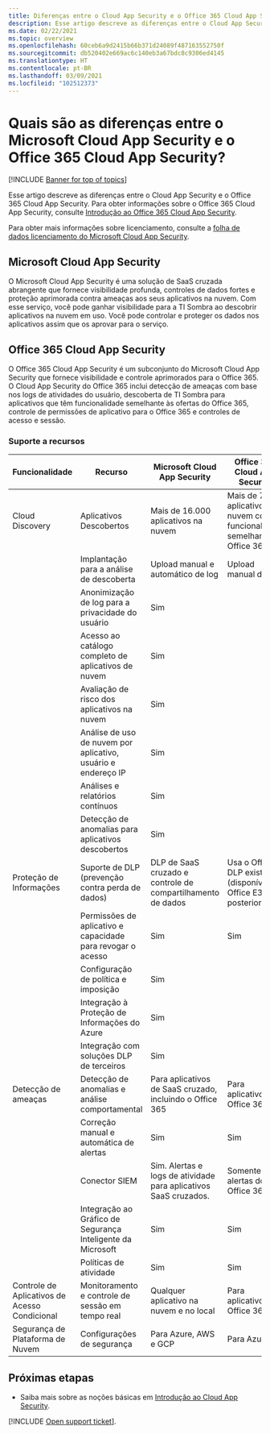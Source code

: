 ```yaml
---
title: Diferenças entre o Cloud App Security e o Office 365 Cloud App Security
description: Esse artigo descreve as diferenças entre o Cloud App Security e o Office 365 Cloud App Security.
ms.date: 02/22/2021
ms.topic: overview
ms.openlocfilehash: 60ceb6a9d2415b66b371d24089f487163552750f
ms.sourcegitcommit: db520402e669ac6c140eb3a67bdc8c9306ed4145
ms.translationtype: HT
ms.contentlocale: pt-BR
ms.lasthandoff: 03/09/2021
ms.locfileid: "102512373"
---
```

# <a name="what-are-the-differences-between-microsoft-cloud-app-security-and-office-365-cloud-app-security"></a>Quais são as diferenças entre o Microsoft Cloud App Security e o Office 365 Cloud App Security?

[!INCLUDE [Banner for top of topics](includes/banner.md)]

Esse artigo descreve as diferenças entre o Cloud App Security e o Office 365 Cloud App Security. Para obter informações sobre o Office 365 Cloud App Security, consulte [Introdução ao Office 365 Cloud App Security](https://support.office.com/article/Get-started-with-Advanced-Management-Security-d9ee4d67-f2b3-42b4-9c9e-c4529904990a).

Para obter mais informações sobre licenciamento, consulte a [folha de dados licenciamento do Microsoft Cloud App Security](https://aka.ms/mcaslicensing).

## <a name="microsoft-cloud-app-security"></a>Microsoft Cloud App Security

O Microsoft Cloud App Security é uma solução de SaaS cruzada abrangente que fornece visibilidade profunda, controles de dados fortes e proteção aprimorada contra ameaças aos seus aplicativos na nuvem. Com esse serviço, você pode ganhar visibilidade para a TI Sombra ao descobrir aplicativos na nuvem em uso. Você pode controlar e proteger os dados nos aplicativos assim que os aprovar para o serviço.

## <a name="office-365-cloud-app-security"></a>Office 365 Cloud App Security

O Office 365 Cloud App Security é um subconjunto do Microsoft Cloud App Security que fornece visibilidade e controle aprimorados para o Office 365. O Cloud App Security do Office 365 inclui detecção de ameaças com base nos logs de atividades do usuário, descoberta de TI Sombra para aplicativos que têm funcionalidade semelhante às ofertas do Office 365, controle de permissões de aplicativo para o Office 365 e controles de acesso e sessão.

### <a name="feature-support"></a>Suporte a recursos

|Funcionalidade|Recurso|Microsoft Cloud App Security|Office 365 Cloud App Security|
|----|----|----|----|
|Cloud Discovery|Aplicativos Descobertos |Mais de 16.000 aplicativos na nuvem  |Mais de 750 aplicativos de nuvem com funcionalidade semelhante ao Office 365|
||Implantação para a análise de descoberta|Upload manual e automático de log|Upload manual de log|
||Anonimização de log para a privacidade do usuário|Sim||
||Acesso ao catálogo completo de aplicativos de nuvem|Sim||
||Avaliação de risco dos aplicativos na nuvem|Sim||
||Análise de uso de nuvem por aplicativo, usuário e endereço IP|Sim||
||Análises e relatórios contínuos|Sim||
||Detecção de anomalias para aplicativos descobertos|Sim||
|Proteção de Informações|Suporte de DLP (prevenção contra perda de dados)|DLP de SaaS cruzado e controle de compartilhamento de dados|Usa o Office DLP existente (disponível no Office E3 e posterior)|
||Permissões de aplicativo e capacidade para revogar o acesso|Sim|Sim|
||Configuração de política e imposição|Sim||
||Integração à Proteção de Informações do Azure |Sim||
||Integração com soluções DLP de terceiros|Sim||
|Detecção de ameaças|Detecção de anomalias e análise comportamental|Para aplicativos de SaaS cruzado, incluindo o Office 365|Para aplicativos do Office 365 |
||Correção manual e automática de alertas|Sim|Sim|
||Conector SIEM|Sim. Alertas e logs de atividade para aplicativos SaaS cruzados.|Somente para alertas do Office 365|
||Integração ao Gráfico de Segurança Inteligente da Microsoft|Sim|Sim|
||Políticas de atividade|Sim|Sim|
|Controle de Aplicativos de Acesso Condicional|Monitoramento e controle de sessão em tempo real|Qualquer aplicativo na nuvem e no local|Para aplicativos do Office 365|
|Segurança de Plataforma de Nuvem|Configurações de segurança|Para Azure, AWS e GCP|Para Azure|

## <a name="next-steps"></a>Próximas etapas

- Saiba mais sobre as noções básicas em [Introdução ao Cloud App Security](getting-started-with-cloud-app-security.md).

[!INCLUDE [Open support ticket](includes/support.md)].
